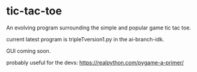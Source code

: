 # tic-tac-toe
An evolving program surrounding the simple and popular game tic tac toe.

current latest program is tripleTversion1.py in the ai-branch-idk.

GUI coming soon.

probably useful for the devs: https://realpython.com/pygame-a-primer/ 